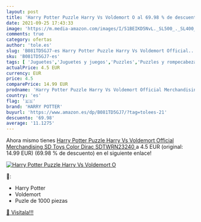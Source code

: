 ```yaml
---
layout: post
title: 'Harry Potter Puzzle Harry Vs Voldemort O al 69.98 % de descuento'
date: 2021-09-25 17:43:33
image: 'https://m.media-amazon.com/images/I/51BEIKD5NvL._SL500_._SL400_.jpg'
comments: true
category: ofertas
author: 'tole.es'
slug: 'B081TD5GJ7-es Harry Potter Puzzle Harry Vs Voldemort Official...'
sku: 'B081TD5GJ7-es'
tags: [ 'Juguetes','Juguetes y juegos','Puzzles','Puzzles y rompecabezas','harry potter','puzzle', ]
actualPrice: 4.5 EUR
currency: EUR
price: 4.5
comparePrice: 14.99 EUR
prodname: 'Harry Potter Puzzle Harry Vs Voldemort Official Merchandising SD Toys  Color  Dirac SDTWRN23240 '
country: 'es'
flag: '🇪🇸'
brand: 'HARRY POTTER'
buyurl: 'https://www.amazon.es/dp/B081TD5GJ7/?tag=tolees-21'
descuento: '69.98'
average: '11.1275'
---
```


Ahora mismo tienes [Harry Potter Puzzle Harry Vs Voldemort Official Merchandising SD Toys  Color  Dirac SDTWRN23240 ](https://www.amazon.es/dp/B081TD5GJ7/?tag=tolees-21) a 4.5 EUR (original: 14.99 EUR) (69.98 %  de descuento) en el siguiente enlace!

[![Harry Potter Puzzle Harry Vs Voldemort O](https://m.media-amazon.com/images/I/51BEIKD5NvL._SL500_._SL400_.jpg)](https://www.amazon.es/dp/B081TD5GJ7/?tag=tolees-21)

🔎:

- Harry Potter
- Voldemort
- Puzle de 1000 piezas

[🛒 Visítala!!!](https://www.amazon.es/dp/B081TD5GJ7/?tag=tolees-21)
